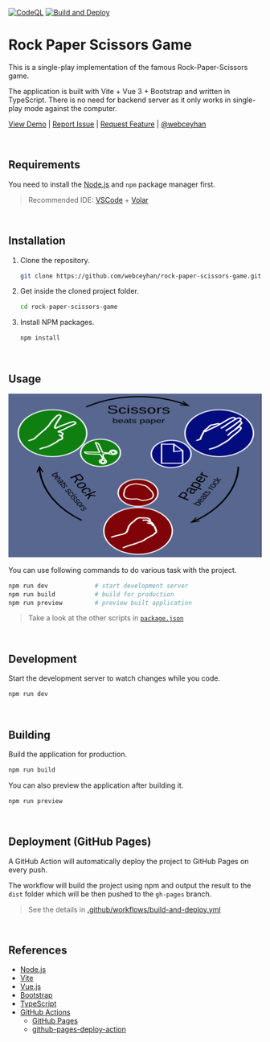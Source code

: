 <!-- AUTOMATION BADGES -->

[![CodeQL](https://github.com/webceyhan/rock-paper-scissors-game/actions/workflows/codeql-analysis.yml/badge.svg)](https://github.com/webceyhan/rock-paper-scissors-game/actions/workflows/codeql-analysis.yml)
[![Build and Deploy](https://github.com/webceyhan/rock-paper-scissors-game/actions/workflows/build-and-deploy.yml/badge.svg)](https://github.com/webceyhan/rock-paper-scissors-game/actions/workflows/build-and-deploy.yml)

<!-- HEADER ///////////////////////////////////////////////////////////// -->

# Rock Paper Scissors Game

This is a single-play implementation of the famous Rock-Paper-Scissors game.

The application is built with Vite + Vue 3 + Bootstrap and written in TypeScript.
There is no need for backend server as it only works in single-play mode against the computer.

[View Demo](https://ceyhan.io/rock-paper-scissors-game/) |
[Report Issue](https://github.com/webceyhan/rock-paper-scissors-game/issues) |
[Request Feature](https://github.com/webceyhan/rock-paper-scissors-game/pulls) |
[@webceyhan](https://twitter.com/webceyhan)

<br>
<!-- REQUIREMENTS /////////////////////////////////////////////////////// -->

## Requirements

You need to install the [Node.js](https://nodejs.dev/) and `npm` package manager first.

> Recommended IDE:
> [VSCode](https://code.visualstudio.com/) + [Volar](https://marketplace.visualstudio.com/items?itemName=johnsoncodehk.volar)

<br>
<!-- INSTALLATION //////////////////////////////////////////////////////// -->

## Installation

1. Clone the repository.
    ```sh
    git clone https://github.com/webceyhan/rock-paper-scissors-game.git
    ```
2. Get inside the cloned project folder.
    ```sh
    cd rock-paper-scissors-game
    ```
3. Install NPM packages.
    ```sh
    npm install
    ```

<br>
<!-- USAGE /////////////////////////////////////////////////////////////// -->

## Usage

![Rules](./src/assets/rules.png)

You can use following commands to do various task with the project.

```sh
npm run dev             # start development server
npm run build           # build for production
npm run preview         # preview built application
```

> Take a look at the other scripts in [`package.json`](./package.json)

<br>

<!-- DEVELOPMENT ///////////////////////////////////////////////////////// -->

## Development

Start the development server to watch changes while you code.

```sh
npm run dev
```

<br>
<!-- BUILDING //////////////////////////////////////////////////////////// -->

## Building

Build the application for production.

```sh
npm run build
```

You can also preview the application after building it.

```sh
npm run preview
```

<br>
<!-- DEPLOYMENT ////////////////////////////////////////////////////////// -->

## Deployment (GitHub Pages)

A GitHub Action will automatically deploy the project to GitHub Pages on every push.

The workflow will build the project using npm and output the result to the `dist` folder which will be then pushed to the `gh-pages` branch.

> See the details in [.github/workflows/build-and-deploy.yml](./.github/workflows/build-and-deploy.yml)

<br>
<!-- REFERENCES ////////////////////////////////////////////////////////// -->

## References

-   [Node.js](https://nodejs.dev/)
-   [Vite](https://vitejs.dev/)
-   [Vue.js](https://vuejs.org/)
-   [Bootstrap](https://getbootstrap.com)
-   [TypeScript](https://www.typescriptlang.org/)
-   [GitHub Actions](https://docs.github.com/en/actions)
    -   [GitHub Pages](https://pages.github.com/)
    -   [github-pages-deploy-action](https://github.com/JamesIves/)
